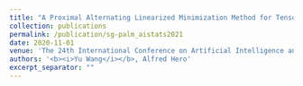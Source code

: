 ```yaml
---
title: "A Proximal Alternating Linearized Minimization Method for Tensor Graphical Models"
collection: publications
permalink: /publication/sg-palm_aistats2021
date: 2020-11-01
venue: 'The 24th International Conference on Artificial Intelligence and Statistics (AISTATS) (<b><i>Under reveiw</i></b>)'
authors: '<b><i>Yu Wang</i></b>, Alfred Hero'
excerpt_separator: ""
---
```


